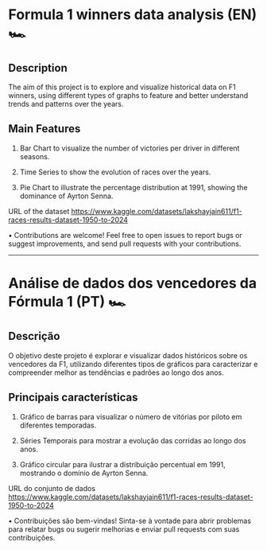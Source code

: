 # Formula 1 winners data analysis (EN) 🏎️ 

## Description 
The aim of this project is to explore and visualize historical data on F1 winners, using different types of graphs to feature and better understand trends and patterns over the years.

## Main Features
1. Bar Chart to visualize the number of victories per driver in different seasons.

2. Time Series to show the evolution of races over the years.

3. Pie Chart to illustrate the percentage distribution at 1991, showing the dominance of Ayrton Senna.


URL of the dataset
https://www.kaggle.com/datasets/lakshayjain611/f1-races-results-dataset-1950-to-2024

• Contributions are welcome! Feel free to open issues to report bugs or suggest improvements, and send pull requests with your contributions.

_________________________________________________________________
# Análise de dados dos vencedores da Fórmula 1 (PT) 🏎️ 

## Descrição
O objetivo deste projeto é explorar e visualizar dados históricos sobre os vencedores da F1, utilizando diferentes tipos de gráficos para caracterizar e compreender melhor as tendências e padrões ao longo dos anos.

## Principais características
1. Gráfico de barras para visualizar o número de vitórias por piloto em diferentes temporadas.

2. Séries Temporais para mostrar a evolução das corridas ao longo dos anos.

3. Gráfico circular para ilustrar a distribuição percentual em 1991, mostrando o domínio de Ayrton Senna.


URL do conjunto de dados
https://www.kaggle.com/datasets/lakshayjain611/f1-races-results-dataset-1950-to-2024

• Contribuições são bem-vindas! Sinta-se à vontade para abrir problemas para relatar bugs ou sugerir melhorias e enviar pull requests com suas contribuições.
